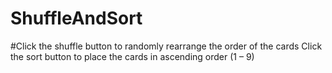 # ShuffleAndSort

#Click the shuffle button to randomly
rearrange the order of the cards
Click the sort button to place the cards in ascending order (1
– 9)

